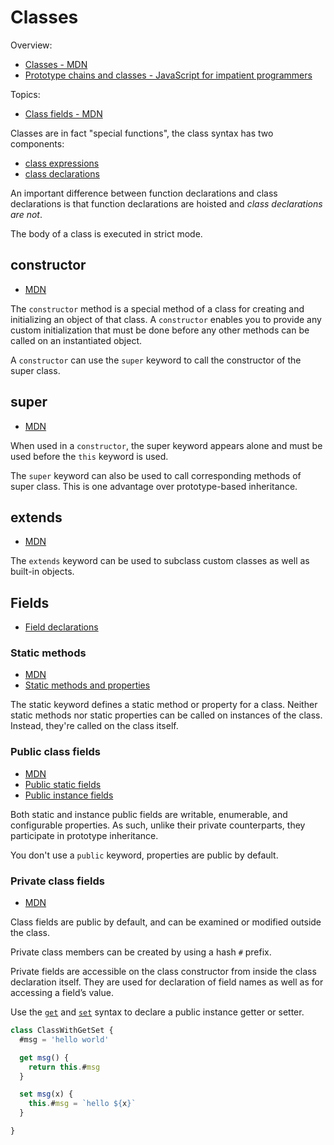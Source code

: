 # Classes

Overview:

* [Classes - MDN](https://developer.mozilla.org/en/docs/Web/JavaScript/Reference/Classes)
* [Prototype chains and classes - JavaScript for impatient programmers](https://exploringjs.com/impatient-js/ch_proto-chains-classes.html)

Topics:

* [Class fields - MDN](https://developer.mozilla.org/en-US/docs/Web/JavaScript/Reference/Classes/Class_fields)

Classes are in fact "special functions", the class syntax has two components:

* [class expressions](https://developer.mozilla.org/en-US/docs/Web/JavaScript/Reference/Operators/class)
* [class declarations](https://developer.mozilla.org/en-US/docs/Web/JavaScript/Reference/Statements/class)

An important difference between function declarations and class declarations is that function declarations are hoisted
and *class declarations are not*. 

The body of a class is executed in strict mode.

## constructor

* [MDN](https://developer.mozilla.org/en-US/docs/Web/JavaScript/Reference/Classes/constructor)

The `constructor` method is a special method of a class for creating and initializing an object of that class. A
`constructor` enables you to provide any custom initialization that must be done before any other methods can be called
on an instantiated object.

A `constructor` can use the `super` keyword to call the constructor of the super class.

## super

* [MDN](https://developer.mozilla.org/en-US/docs/Web/JavaScript/Reference/Operators/super)

When used in a `constructor`, the super keyword appears alone and must be used before the `this` keyword is used.

The `super` keyword can also be used to call corresponding methods of super class. This is one advantage over
prototype-based inheritance.

## extends

* [MDN](https://developer.mozilla.org/en-US/docs/Web/JavaScript/Reference/Classes/extends)

The `extends` keyword can be used to subclass custom classes as well as built-in objects.

## Fields

* [Field declarations](https://developer.mozilla.org/en-US/docs/Web/JavaScript/Reference/Classes#field_declarations)

### Static methods

* [MDN](https://developer.mozilla.org/en-US/docs/Web/JavaScript/Reference/Classes/static)
* [Static methods and properties](https://developer.mozilla.org/en-US/docs/Web/JavaScript/Reference/Classes#static_methods_and_properties)

The static keyword defines a static method or property for a class. Neither static methods nor static properties can be
called on instances of the class. Instead, they're called on the class itself.

### Public class fields

* [MDN](https://developer.mozilla.org/en-US/docs/Web/JavaScript/Reference/Classes/Public_class_fields)
* [Public static fields](https://developer.mozilla.org/en-US/docs/Web/JavaScript/Reference/Classes/Public_class_fields#public_static_fields)
* [Public instance fields](https://developer.mozilla.org/en-US/docs/Web/JavaScript/Reference/Classes/Public_class_fields#public_instance_fields)

Both static and instance public fields are writable, enumerable, and configurable properties. As such, unlike their
private counterparts, they participate in prototype inheritance.

You don't use a `public` keyword, properties are public by default.

### Private class fields

* [MDN](https://developer.mozilla.org/en-US/docs/Web/JavaScript/Reference/Classes/Private_class_fields)

Class fields are public by default, and can be examined or modified outside the class.

Private class members can be created by using a hash `#` prefix. 

Private fields are accessible on the class constructor from inside the class declaration itself. They are used for
declaration of field names as well as for accessing a field’s value.

Use the [`get`](https://developer.mozilla.org/en-US/docs/Web/JavaScript/Reference/Functions/get) and
[`set`](https://developer.mozilla.org/en-US/docs/Web/JavaScript/Reference/Functions/set) syntax to declare a public
instance getter or setter.

```javascript
class ClassWithGetSet {
  #msg = 'hello world'

  get msg() {
    return this.#msg
  }

  set msg(x) {
    this.#msg = `hello ${x}`
  }

}
```
